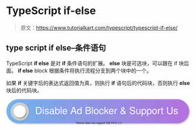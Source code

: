 # TypeScript if-else

> 原文：<https://www.tutorialkart.com/typescript/typescript-if-else/>

## type script if else–条件语句

TypeScript **if else** 是对 **if** 条件语句的扩展。 **else** 块是可选块，可以跟在 if 块后面。 **if else** block 根据条件将执行流程分支到两个块中的一个。

如果 **if** 关键字后的表达式返回值为真，则执行 **if** 语句后的代码块，否则执行 **else** 块后的代码块。

[![](img/925da31b32d6bc3827932f6c8afb11bb.png)](https://www.tutorialkart.com/)